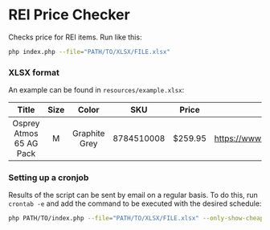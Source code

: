 # REI Price Checker

Checks price for REI items. Run like this:

```sh
php index.php --file="PATH/TO/XLSX/FILE.xlsx"
```

### XLSX format

An example can be found in `resources/example.xlsx`:

| Title                   | Size | Color         | SKU        | Price   | URL                                |
|:-----------------------:|:----:|:-------------:|:----------:|:-------:|:----------------------------------:|
| Osprey Atmos 65 AG Pack | M    | Graphite Grey | 8784510008 | $259.95 | https://www.rei.com/product/878451 |


### Setting up a cronjob

Results of the script can be sent by email on a regular basis. To do this, run `crontab -e` and add the command to be executed with the desired schedule:

```sh
php PATH/TO/index.php --file="PATH/TO/XLSX/FILE.xlsx" --only-show-cheaper-items --no-color | mail -s "REI Price Checker" [EMAIL_ADDRESS]
```